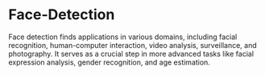 # Face-Detection
Face detection finds applications in various domains, including facial recognition, human-computer interaction, video analysis, surveillance, and photography. It serves as a crucial step in more advanced tasks like facial expression analysis, gender recognition, and age estimation.
